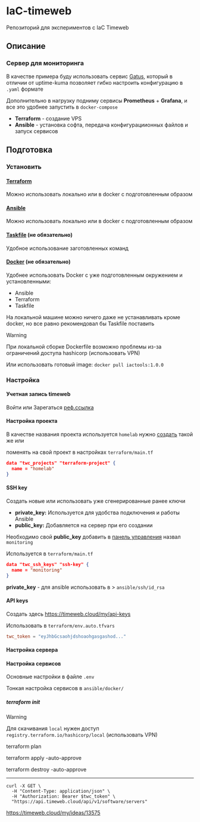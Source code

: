 # IaC-timeweb

Репозиторий для экспериментов с IaC Timeweb

## Описание

### Сервер для мониторинга

В качестве примера буду использовать сервис [Gatus](https://github.com/TwiN/gatus), который в отличии от uptime-kuma позволяет гибко настроить конфигурацию в `.yaml` формате

Дополнительно в нагрузку подниму сервисы **Prometheus** + **Grafana**, и все это удобнее запустить в `docker-compose`

- **Terraform** - создание VPS
- **Ansible** - установка софта, передача конфигурациионных файлов и запуск сервисов



## Подготовка

### Установить

#### [Terraform](https://developer.hashicorp.com/terraform/install)
Можно использовать локально или в docker с подготовленным образом

#### [Ansible](https://docs.ansible.com/ansible/latest/installation_guide/intro_installation.html)
Можно использовать локально или в docker с подготовленным образом

#### [Taskfile](https://taskfile.dev/) (не обязательно)
Удобное использование заготовленных команд

#### [Docker](https://docs.docker.com/engine/install) (не обязательно)
Удобнее использовать Docker c уже подготовленным окружением и установленными:
- Ansible
- Terraform
- Taskfile

На локальной машине можно ничего даже не устанавливать кроме docker, но все равно рекомендовал бы Taskfile поставить

> [!WARNING]  
> При локальной сборке Dockerfile возможно проблемы из-за ограничений доступа hashicorp (использовать VPN)

Или использовать готовый image: `docker pull iactools:1.0.0`



### Настройка

#### Учетная запись **timeweb**
Войти или Зарегаться [реф.ссылка](https://timeweb.cloud/r/cp14436)

#### Настройка проекта
В качестве названия проекта используется `homelab` нужно [создать](https://timeweb.cloud/my/projects) такой же или

поменять на свой проект в настройках `terraform/main.tf`
```json
data "twc_projects" "terraform-project" {
  name = "homelab"
}
```


#### SSH key
Создать новые или использовать уже сгенерированные ранее ключи
- **private_key:** Используется для удобства подключения и работы Ansible 
- **public_key:** Добавляется на сервер при его создании

Необходимо свой **public_key** добавить в [панель управления](https://timeweb.cloud/my/sshkeys) назвал `monitoring`

Используется в `terraform/main.tf`
```json
data "twc_ssh_keys" "ssh-key" {
  name = "monitoring"
}
```

**private_key** - для ansible использовать в > `ansible/ssh/id_rsa`


#### API keys

Создать здесь https://timeweb.cloud/my/api-keys

Использовать в `terraform/env.auto.tfvars`
```toml
twc_token = "eyJhbGcsaohjdshoaohgasgashod..."
```

#### Настройка сервера



#### Настройка сервисов

Основные настройки в файле `.env`

Тонкая настройка сервисов в `ansible/docker/` 


##### terraform init
> [!WARNING]
> Для скачивания `local`  нужен доступ `registry.terraform.io/hashicorp/local` (использовать VPN)


terraform plan

terraform apply -auto-approve

terraform destroy -auto-approve


---

```
curl -X GET \
  -H "Content-Type: application/json" \
  -H "Authorization: Bearer $twc_token" \
  "https://api.timeweb.cloud/api/v1/software/servers"
```

https://timeweb.cloud/my/ideas/13575
